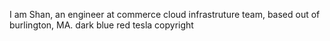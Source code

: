 I am Shan, an engineer at commerce cloud infrastruture team, based out of burlington, MA.
dark blue
red
tesla
copyright
